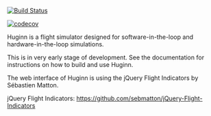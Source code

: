 [![Build Status](https://travis-ci.org/pmatigakis/Huginn.svg?branch=master)](https://travis-ci.org/pmatigakis/Huginn)

[![codecov](https://codecov.io/gh/pmatigakis/Huginn/branch/master/graph/badge.svg)](https://codecov.io/gh/pmatigakis/Huginn)

Huginn is a flight simulator designed for software-in-the-loop and
hardware-in-the-loop simulations.

This is in very early stage of development. See the documentation for
instructions on how to build and use Huginn.

The web interface of Huginn is using the jQuery Flight Indicators by Sébastien Matton.

jQuery Flight Indicators: https://github.com/sebmatton/jQuery-Flight-Indicators  
